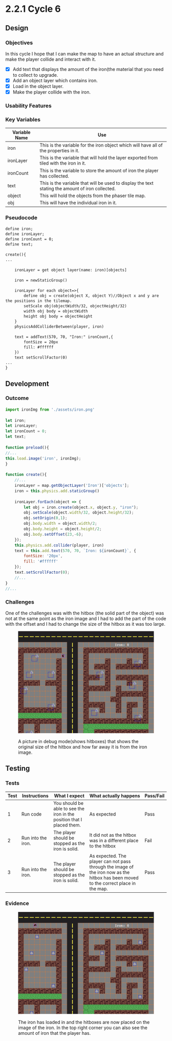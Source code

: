 # 2.2.1 Cycle 6

## Design

### Objectives

In this cycle I hope that I can make the map to have an actual structure and make the player collide and interact with it.

* [x] Add text that displays the amount of the iron(the material that you need to collect to upgrade.
* [x] Add an object layer which contains iron.
* [x] Load in the object layer.
* [x] Make the player collide with the iron.

### Usability Features

### Key Variables

| Variable Name | Use                                                                                              |
| ------------- | ------------------------------------------------------------------------------------------------ |
| iron          | This is the variable for the iron object which will have all of the properties in it.            |
| ironLayer     | This is the variable that will hold the layer exported from tiled with the iron in it.           |
| ironCount     | This is the variable to store the amount of iron the player has collected.                       |
| text          | This is the variable that will be used to display the text stating the amount of iron collected. |
| object        | This will hold the objects from the phaser tile map.                                             |
| obj           | This will have the individual iron in it.                                                        |

### Pseudocode

```
define iron;
define ironLayer;
define ironCount = 0;
define text;

create(){
...
    
    ironLayer = get object layer(name: iron)[objects]
    
    iron = newStaticGroup()
    
    ironLayer for each object=>{
        define obj = create(object X, object Y)//Object x and y are the positions in the tilemap.
        setScale obj(objectWidth/32, objectHeight/32)
        width obj body = objectWidth
        height obj body = objectHeight
    }
    physicsAddColliderBetween(player, iron)
    
    text = addText(570, 70, "Iron:" ironCount,{
        fontSize = 20px
        fill: #ffffff
    })
    text setScrollFactor(0)
...
}
```

## Development

### Outcome

```javascript
import ironImg from './assets/iron.png'

let iron;
let ironLayer;
let ironCount = 0;
let text;

function preload(){
//...
this.load.image('iron', ironImg);
}

function create(){
    //...
    ironLayer = map.getObjectLayer('Iron')['objects'];
    iron = this.physics.add.staticGroup()
    
    ironLayer.forEach(object => {
        let obj = iron.create(object.x, object.y, "iron");
        obj.setScale(object.width/32, object.height/32);
        obj.setOrigin(0,1);
        obj.body.width = object.width/2;
        obj.body.height = object.height/2;
        obj.body.setOffset(23,-6);
    });
    this.physics.add.collider(player, iron)
    text = this.add.text(570, 70, `Iron: ${ironCount}`, {
        fontSize: '20px',
        fill: '#ffffff'
    });
    text.setScrollFactor(0);
    //...
}
//...
```

### Challenges

One of the challenges was with the hitbox (the solid part of the object) was not at the same point as the iron image and I had to add  the part of the code with the offset and I had to change the size of the hitbox as it was too large.

<figure><img src="../.gitbook/assets/image (12).png" alt=""><figcaption><p>A picture in debug mode(shows hitboxes) that shows the original size of the hitbox and how far away it is from the iron image.</p></figcaption></figure>

## Testing

### Tests

| Test | Instructions       | What I expect                                                          | What actually happens                                                                                                                | Pass/Fail |
| ---- | ------------------ | ---------------------------------------------------------------------- | ------------------------------------------------------------------------------------------------------------------------------------ | --------- |
| 1    | Run code           | You should be able to see the iron in the position that I placed them. | As expected                                                                                                                          | Pass      |
| 2    | Run into the iron. | The player should be stopped as the iron is solid.                     | It did not as the hitbox was in a different place to the hitbox                                                                      | Fail      |
| 3    | Run into the iron. | The player should be stopped as the iron is solid.                     | As expected. The player can not pass through the image of the iron now as the hitbox has been moved to the correct place in the map. | Pass      |

### Evidence

<figure><img src="../.gitbook/assets/image (3).png" alt=""><figcaption><p>The iron has loaded in and the hitboxes are now placed on the image of the iron. In the top right corner you can also see the amount of iron that the player has.</p></figcaption></figure>
